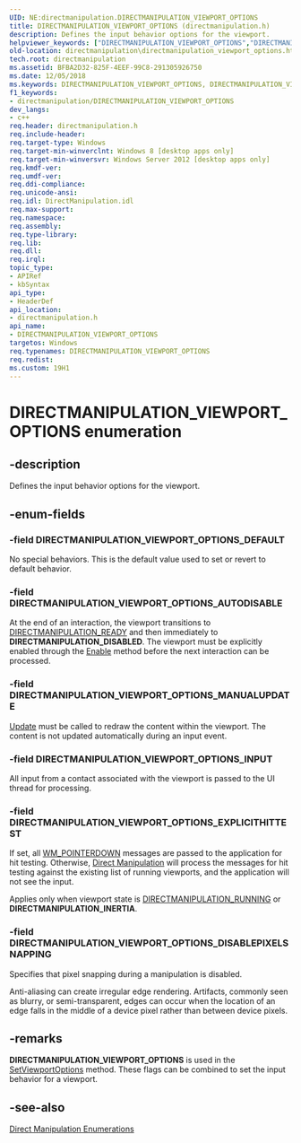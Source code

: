 ```yaml
---
UID: NE:directmanipulation.DIRECTMANIPULATION_VIEWPORT_OPTIONS
title: DIRECTMANIPULATION_VIEWPORT_OPTIONS (directmanipulation.h)
description: Defines the input behavior options for the viewport.helpviewer_keywords: ["DIRECTMANIPULATION_VIEWPORT_OPTIONS","DIRECTMANIPULATION_VIEWPORT_OPTIONS enumeration [Direct Manipulation]","DIRECTMANIPULATION_VIEWPORT_OPTIONS_AUTODISABLE","DIRECTMANIPULATION_VIEWPORT_OPTIONS_DEFAULT","DIRECTMANIPULATION_VIEWPORT_OPTIONS_DISABLEPIXELSNAPPING","DIRECTMANIPULATION_VIEWPORT_OPTIONS_EXPLICITHITTEST","DIRECTMANIPULATION_VIEWPORT_OPTIONS_INPUT","DIRECTMANIPULATION_VIEWPORT_OPTIONS_MANUALUPDATE","directmanipulation.directmanipulation_viewport_options","directmanipulation/DIRECTMANIPULATION_VIEWPORT_OPTIONS","directmanipulation/DIRECTMANIPULATION_VIEWPORT_OPTIONS_AUTODISABLE","directmanipulation/DIRECTMANIPULATION_VIEWPORT_OPTIONS_DEFAULT","directmanipulation/DIRECTMANIPULATION_VIEWPORT_OPTIONS_DISABLEPIXELSNAPPING","directmanipulation/DIRECTMANIPULATION_VIEWPORT_OPTIONS_EXPLICITHITTEST","directmanipulation/DIRECTMANIPULATION_VIEWPORT_OPTIONS_INPUT","directmanipulation/DIRECTMANIPULATION_VIEWPORT_OPTIONS_MANUALUPDATE"]
old-location: directmanipulation\directmanipulation_viewport_options.htm
tech.root: directmanipulation
ms.assetid: BFBA2D32-825F-4EEF-99C8-291305926750
ms.date: 12/05/2018
ms.keywords: DIRECTMANIPULATION_VIEWPORT_OPTIONS, DIRECTMANIPULATION_VIEWPORT_OPTIONS enumeration [Direct Manipulation], DIRECTMANIPULATION_VIEWPORT_OPTIONS_AUTODISABLE, DIRECTMANIPULATION_VIEWPORT_OPTIONS_DEFAULT, DIRECTMANIPULATION_VIEWPORT_OPTIONS_DISABLEPIXELSNAPPING, DIRECTMANIPULATION_VIEWPORT_OPTIONS_EXPLICITHITTEST, DIRECTMANIPULATION_VIEWPORT_OPTIONS_INPUT, DIRECTMANIPULATION_VIEWPORT_OPTIONS_MANUALUPDATE, directmanipulation.directmanipulation_viewport_options, directmanipulation/DIRECTMANIPULATION_VIEWPORT_OPTIONS, directmanipulation/DIRECTMANIPULATION_VIEWPORT_OPTIONS_AUTODISABLE, directmanipulation/DIRECTMANIPULATION_VIEWPORT_OPTIONS_DEFAULT, directmanipulation/DIRECTMANIPULATION_VIEWPORT_OPTIONS_DISABLEPIXELSNAPPING, directmanipulation/DIRECTMANIPULATION_VIEWPORT_OPTIONS_EXPLICITHITTEST, directmanipulation/DIRECTMANIPULATION_VIEWPORT_OPTIONS_INPUT, directmanipulation/DIRECTMANIPULATION_VIEWPORT_OPTIONS_MANUALUPDATE
f1_keywords:
- directmanipulation/DIRECTMANIPULATION_VIEWPORT_OPTIONS
dev_langs:
- c++
req.header: directmanipulation.h
req.include-header: 
req.target-type: Windows
req.target-min-winverclnt: Windows 8 [desktop apps only]
req.target-min-winversvr: Windows Server 2012 [desktop apps only]
req.kmdf-ver: 
req.umdf-ver: 
req.ddi-compliance: 
req.unicode-ansi: 
req.idl: DirectManipulation.idl
req.max-support: 
req.namespace: 
req.assembly: 
req.type-library: 
req.lib: 
req.dll: 
req.irql: 
topic_type:
- APIRef
- kbSyntax
api_type:
- HeaderDef
api_location:
- directmanipulation.h
api_name:
- DIRECTMANIPULATION_VIEWPORT_OPTIONS
targetos: Windows
req.typenames: DIRECTMANIPULATION_VIEWPORT_OPTIONS
req.redist: 
ms.custom: 19H1
---
```


# DIRECTMANIPULATION_VIEWPORT_OPTIONS enumeration


## -description


Defines the input behavior options for the viewport.


## -enum-fields




### -field DIRECTMANIPULATION_VIEWPORT_OPTIONS_DEFAULT

No special behaviors. This is the default value used to set or revert to default behavior.


### -field DIRECTMANIPULATION_VIEWPORT_OPTIONS_AUTODISABLE

At the end of an interaction, the viewport transitions to <a href="https://docs.microsoft.com/previous-versions/windows/desktop/api/directmanipulation/ne-directmanipulation-directmanipulation_status">DIRECTMANIPULATION_READY</a> and then immediately to <b>DIRECTMANIPULATION_DISABLED</b>. The viewport must be explicitly enabled through the <a href="https://docs.microsoft.com/previous-versions/windows/desktop/api/directmanipulation/nf-directmanipulation-idirectmanipulationviewport-enable">Enable</a> method before the next interaction can be processed.


### -field DIRECTMANIPULATION_VIEWPORT_OPTIONS_MANUALUPDATE


<a href="https://docs.microsoft.com/previous-versions/windows/desktop/api/directmanipulation/nf-directmanipulation-idirectmanipulationupdatemanager-update">Update</a> must be called to redraw the content within the viewport. The content is not updated automatically during an input event.


### -field DIRECTMANIPULATION_VIEWPORT_OPTIONS_INPUT

All input from a contact associated with the viewport is passed to the UI thread for processing.


### -field DIRECTMANIPULATION_VIEWPORT_OPTIONS_EXPLICITHITTEST

If set, all <a href="https://docs.microsoft.com/previous-versions/windows/desktop/inputmsg/wm-pointerdown">WM_POINTERDOWN</a> messages are passed to the application for hit testing. Otherwise, <a href="https://docs.microsoft.com/previous-versions/windows/desktop/directmanipulation/direct-manipulation-portal">Direct Manipulation</a> will process the messages for hit testing against the existing list of running viewports, and the application will not see the input.

Applies only when viewport state is <a href="https://docs.microsoft.com/previous-versions/windows/desktop/api/directmanipulation/ne-directmanipulation-directmanipulation_status">DIRECTMANIPULATION_RUNNING</a> or <b>DIRECTMANIPULATION_INERTIA</b>.


### -field DIRECTMANIPULATION_VIEWPORT_OPTIONS_DISABLEPIXELSNAPPING

Specifies that pixel snapping during a manipulation is disabled.

Anti-aliasing can create irregular edge rendering. Artifacts, commonly seen as blurry, or semi-transparent, edges can occur when the location of an edge falls in the middle of a device pixel rather than between device pixels. 


## -remarks



<b>DIRECTMANIPULATION_VIEWPORT_OPTIONS</b> is used in the <a href="https://docs.microsoft.com/previous-versions/windows/desktop/api/directmanipulation/nf-directmanipulation-idirectmanipulationviewport-setviewportoptions">SetViewportOptions</a> method. These flags can be combined to set the input behavior for a viewport.




## -see-also




<a href="https://docs.microsoft.com/previous-versions/windows/desktop/directmanipulation/direct-manipulation-enumerations">Direct Manipulation Enumerations</a>
 

 

